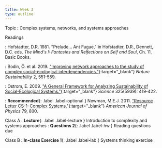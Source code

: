 ```yaml
---
title: Week 3
type: outline
---
```


Topic
: Complex systems, networks, and systems approaches

Readings

: Hofstadter, D.R. 1981. "Prelude... Ant Fugue," in Hofstadter, D.R., Dennett, D.C. eds. _The Mind's I: Fantasies and Relfections on Self and Soul_, Ch. 11, Basic Books.

: Bodin, Ö. et al. 2019. ["Improving network approaches to the study of complex social–ecological interdependencies."](https://doi.org/10.1038/s41893-019-0308-0){:target="_blank"} _Nature Sustainability_ 2, 551-559.

: Ostrom, E. 2009. ["A General Framework for Analyzing Sustainability of Social-Ecological Systems."](https://doi.org/10.1126/science.1172133){:target="_blank"} _Science_ 325(5939): 419-422.

: **Recommended**{: .label .label-optional } Newman, M.E.J. 2011. ["Resource Letter CS-1: Complex Systems."](https://doi.org/10.1119/1.3590372){:target="_blank"} _American Journal of Physics_ 79, 800.

Class A
: **Lecture**{: .label .label-lecture } Introduction to complexity and systems approaches
: **Questions 2**{: .label .label-hw } Reading questions due

Class B
: **In-class Exercise 1**{: .label .label-lab } Systems thinking exercise
